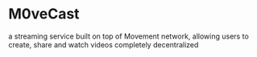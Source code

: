 # M0veCast
a streaming service built on top of Movement network, allowing users to create, share and watch videos completely decentralized
